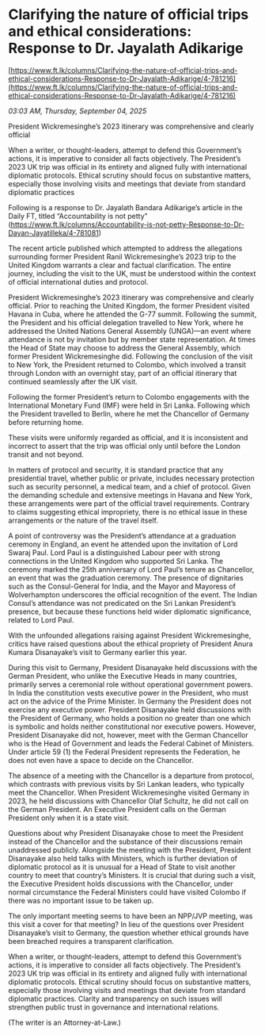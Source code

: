 # Clarifying the nature of official trips and ethical considerations: Response to Dr. Jayalath Adikarige

[https://www.ft.lk/columns/Clarifying-the-nature-of-official-trips-and-ethical-considerations-Response-to-Dr-Jayalath-Adikarige/4-781216](https://www.ft.lk/columns/Clarifying-the-nature-of-official-trips-and-ethical-considerations-Response-to-Dr-Jayalath-Adikarige/4-781216)

*03:03 AM, Thursday, September 04, 2025*

President Wickremesinghe’s 2023 itinerary was comprehensive and clearly official

When a writer, or thought-leaders, attempt to defend this Government’s actions, it is imperative to consider all facts objectively. The President’s 2023 UK trip was official in its entirety and aligned fully with international diplomatic protocols. Ethical scrutiny should focus on substantive matters, especially those involving visits and meetings that deviate from standard diplomatic practices

Following is a response to Dr. Jayalath Bandara Adikarige’s article in the Daily FT, titled “Accountability is not petty” (https://www.ft.lk/columns/Accountability-is-not-petty-Response-to-Dr-Dayan-Jayatilleka/4-781081)

The recent article published which attempted to address the allegations surrounding former President Ranil Wickremesinghe’s 2023 trip to the United Kingdom warrants a clear and factual clarification. The entire journey, including the visit to the UK, must be understood within the context of official international duties and protocol.

President Wickremesinghe’s 2023 itinerary was comprehensive and clearly official. Prior to reaching the United Kingdom, the former President visited Havana in Cuba, where he attended the G-77 summit. Following the summit, the President and his official delegation travelled to New York, where he addressed the United Nations General Assembly (UNGA)—an event where attendance is not by invitation but by member state representation. At times the Head of State may choose to address the General Assembly, which former President Wickremesinghe did. Following the conclusion of the visit to New York, the President returned to Colombo, which involved a transit through London with an overnight stay, part of an official itinerary that continued seamlessly after the UK visit.

Following the former President’s return to Colombo engagements with the International Monetary Fund (IMF) were held in Sri Lanka. Following which the President travelled to Berlin, where he met the Chancellor of Germany before returning home.

These visits were uniformly regarded as official, and it is inconsistent and incorrect to assert that the trip was official only until before the London transit and not beyond.

In matters of protocol and security, it is standard practice that any presidential travel, whether public or private, includes necessary protection such as security personnel, a medical team, and a chief of protocol. Given the demanding schedule and extensive meetings in Havana and New York, these arrangements were part of the official travel requirements. Contrary to claims suggesting ethical impropriety, there is no ethical issue in these arrangements or the nature of the travel itself.

A point of controversy was the President’s attendance at a graduation ceremony in England, an event he attended upon the invitation of Lord Swaraj Paul. Lord Paul is a distinguished Labour peer with strong connections in the United Kingdom who supported Sri Lanka. The ceremony marked the 25th anniversary of Lord Paul’s tenure as Chancellor, an event that was the graduation ceremony. The presence of dignitaries such as the Consul-General for India, and the Mayor and Mayoress of Wolverhampton underscores the official recognition of the event. The Indian Consul’s attendance was not predicated on the Sri Lankan President’s presence, but because these functions held wider diplomatic significance, related to Lord Paul.

With the unfounded allegations raising against President Wickremesinghe, critics have raised questions about the ethical propriety of President Anura Kumara Disanayake’s visit to Germany earlier this year.

During this visit to Germany, President Disanayake held discussions with the German President, who unlike the Executive Heads in many countries, primarily serves a ceremonial role without operational government powers. In India the constitution vests executive power in the President, who must act on the advice of the Prime Minister. In Germany the President does not exercise any executive power. President Disanayake held discussions with the President of Germany, who holds a position no greater than one which is symbolic and holds neither constitutional nor executive powers. However, President Disanayake did not, however, meet with the German Chancellor who is the Head of Government and leads the Federal Cabinet of Ministers. Under article 59 (1) the Federal President represents the Federation, he does not even have a space to decide on the Chancellor.

The absence of a meeting with the Chancellor is a departure from protocol, which contrasts with previous visits by Sri Lankan leaders, who typically meet the Chancellor. When President Wickremesinghe visited Germany in 2023, he held discussions with Chancellor Olaf Schultz, he did not call on the German President. An Executive President calls on the German President only when it is a state visit.

Questions about why President Disanayake chose to meet the President instead of the Chancellor and the substance of their discussions remain unaddressed publicly. Alongside the meeting with the President, President Disanayake also held talks with Ministers, which is further deviation of diplomatic protocol as it is unusual for a Head of State to visit another country to meet that country’s Ministers. It is crucial that during such a visit, the Executive President holds discussions with the Chancellor, under normal circumstance the Federal Ministers could have visited Colombo if there was no important issue to be taken up.

The only important meeting seems to have been an NPP/JVP meeting, was this visit a cover for that meeting? In lieu of the questions over President Disanayake’s visit to Germany, the question whether ethical grounds have been breached requires a transparent clarification.

When a writer, or thought-leaders, attempt to defend this Government’s actions, it is imperative to consider all facts objectively. The President’s 2023 UK trip was official in its entirety and aligned fully with international diplomatic protocols. Ethical scrutiny should focus on substantive matters, especially those involving visits and meetings that deviate from standard diplomatic practices. Clarity and transparency on such issues will strengthen public trust in governance and international relations.

(The writer is an Attorney-at-Law.)

